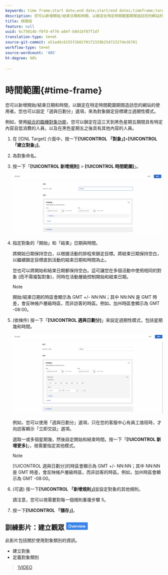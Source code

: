 ```yaml
---
keywords: time frame;start date;end date;start/end dates;timeframe;target schedule;week parting;day parting;parting
description: 您可以新增開始/結束日期和時間，以鎖定在特定時間範圍期間造訪您的網站的使用者。您也可以設定「週與日劃分」選項，來為對象鎖定目標建立週期性模式。
title: 時間段
feature: null
uuid: 6c75014b-f0fd-4f76-a84f-b841bf87f1d7
translation-type: tm+mt
source-git-commit: a51addc6155f2681f01f2329b25d72327de36701
workflow-type: tm+mt
source-wordcount: '405'
ht-degree: 98%

---
```



# 時間範圍{#time-frame}

您可以新增開始/結束日期和時間，以鎖定在特定時間範圍期間造訪您的網站的使用者。您也可以設定「週與日劃分」選項，來為對象鎖定目標建立週期性模式。

例如，使用[結合的臨機對象功能](../../../c-target/combining-multiple-audiences.md#concept_A7386F1EA4394BD2AB72399C225981E5)，您可以鎖定在這三天到黑色星期五期間具有特定內容且低消費的人員，以及在黑色星期五之後具有其他內容的人員。

1. 在 [!DNL Target] 介面中，按一下&#x200B;**[!UICONTROL 「對象」]**>**[!UICONTROL 「建立對象」]**。
1. 為對象命名。
1. 按一下「**[!UICONTROL 新增規則]** > **[!UICONTROL 時間範圍]**」。

   ![](assets/target_timeframe_dialog.png)

1. 指定對象的「開始」和「結束」日期與時間。

   將開始日期保持空白，以根據活動的排程來鎖定目標。將結束日期保持空白，以繼續鎖定目標直到活動的結束日期和時間為止。

   您也可以將開始和結束日期都保持空白。這可讓您在多個活動中使用相同的對象 (而不需複製對象)，同時在活動層級控制開始和結束日期。

   >[!NOTE]
   >
   >開始/結束日期的時區會顯示為 GMT +/- NN:NN；其中 NN:NN 是 GMT 時差，會反映帳戶層級時區，而非訪客的時區。例如，加州時區會顯示為 GMT -08:00。

1. (依條件) 按一下「**[!UICONTROL 週與日劃分]**」來設定週期性模式，包括星期幾和時間。

   ![週與日劃分](assets/week_and_day_parting.png)

   例如，您可以使用「週與日劃分」選項，只在您的客服中心有員工值班時，才向訪客顯示「立即交談」選項。

   選取一或多個星期幾，然後設定開始和結束時間。按一下「**[!UICONTROL 新增更多]**」，視需要指定其他模式。

   >[!NOTE]
   >
   >[!UICONTROL 週與日劃分]的時區會顯示為 GMT +/- NN:NN；其中 NN:NN 是 GMT 時差，會反映帳戶層級時區，而非訪客的時區。例如，加州時區會顯示為 GMT -08:00。

1. (可選) 按一下&#x200B;**[!UICONTROL 「新增規則」]**&#x200B;並設定對象的其他規則。

   請注意，您可以視需要對每一個規則重複步驟 5。

1. 按一下&#x200B;**[!UICONTROL 「儲存」]**。

## 訓練影片：建立觀眾 ![概述徽章](/help/assets/overview.png)

此影片包括關於使用對象類別的資訊。

* 建立對象
* 定義對象類別

>[!VIDEO](https://video.tv.adobe.com/v/17392)
